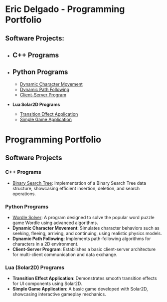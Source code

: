 <h1>Eric Delgado - Programming Portfolio</h1>

<h2>Software Projects:</h2>

- <b>C++ Programs</b>
  - 
- <b>Python Programs</b>
  - 
  - [Dynamic Character Movement](https://github.com/EricDelgado993/Dynamic-Movement)
  - [Dynamic Path Following](https://github.com/EricDelgado993/Dynamic-Path-Following)
  - [Client-Server Program](https://github.com/EricDelgado993/Server-Client)

- <b>Lua Solar2D Programs</b>
  - [Transition Effect Application](https://github.com/EricDelgado993/Transition-Effect-Application)
  - [Simple Game Application](https://github.com/EricDelgado993/Simple-Game-Application)

# Programming Portfolio

## Software Projects

### C++ Programs
- [Binary Search Tree](https://github.com/EricDelgado993/Binary-Search-Tree/tree/main): Implementation of a Binary Search Tree data structure, showcasing efficient insertion, deletion, and search operations.

### Python Programs
- [Wordle Solver](https://github.com/EricDelgado993/Wordle-Solver): A program designed to solve the popular word puzzle game Wordle using advanced algorithms.
- **Dynamic Character Movement**: Simulates character behaviors such as seeking, fleeing, arriving, and continuing, using realistic physics models.
- **Dynamic Path Following**: Implements path-following algorithms for characters in a 2D environment.
- **Client-Server Program**: Establishes a basic client-server architecture for multi-client communication and data exchange.

### Lua (Solar2D) Programs
- **Transition Effect Application**: Demonstrates smooth transition effects for UI components using Solar2D.
- **Simple Game Application**: A basic game developed with Solar2D, showcasing interactive gameplay mechanics.
